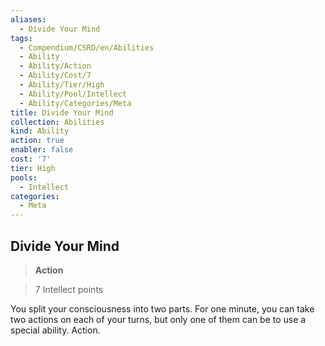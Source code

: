 ```yaml
---
aliases:
  - Divide Your Mind
tags:
  - Compendium/CSRD/en/Abilities
  - Ability
  - Ability/Action
  - Ability/Cost/7
  - Ability/Tier/High
  - Ability/Pool/Intellect
  - Ability/Categories/Meta
title: Divide Your Mind
collection: Abilities
kind: Ability
action: true
enabler: false
cost: '7'
tier: High
pools:
  - Intellect
categories:
  - Meta
---
```

## Divide Your Mind    
>**Action**    
>7 Intellect points  
    
You split your consciousness into two parts. For one minute, you can take two actions on each of your turns, but only one of them can be to use a special ability. Action.